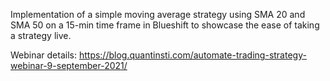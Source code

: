 Implementation of a simple moving average strategy using SMA 20 and SMA 50 on a 15-min time frame in Blueshift to showcase the ease of taking a strategy live.


Webinar details:
https://blog.quantinsti.com/automate-trading-strategy-webinar-9-september-2021/
